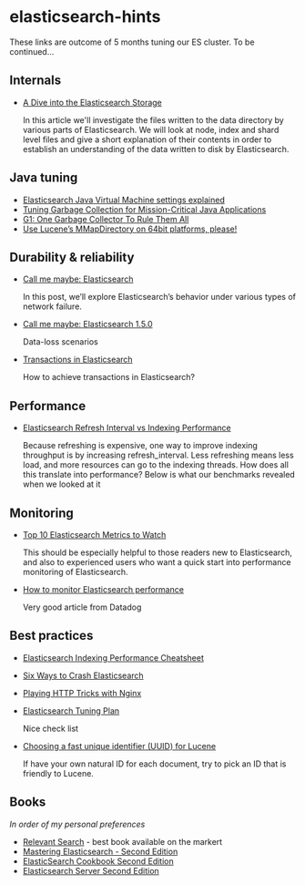 # elasticsearch-hints

These links are outcome of 5 months tuning our ES cluster. To be continued...

## Internals

- [A Dive into the Elasticsearch Storage](https://www.found.no/foundation/dive-into-elasticsearch-storage/)
  
   In this article we'll investigate the files written to the data directory by various parts of Elasticsearch. We will look at node, index and shard level files and give a short explanation of their contents in order to establish an understanding of the data written to disk by Elasticsearch.


## Java tuning

- [Elasticsearch Java Virtual Machine settings explained](http://jprante.github.io/2012/11/28/Elasticsearch-Java-Virtual-Machine-settings-explained.html)
- [Tuning Garbage Collection for Mission-Critical Java Applications](http://blog.mgm-tp.com/2013/03/garbage-collection-tuning/)
- [G1: One Garbage Collector To Rule Them All](http://www.infoq.com/articles/G1-One-Garbage-Collector-To-Rule-Them-All)
- [Use Lucene’s MMapDirectory on 64bit platforms, please!](http://blog.thetaphi.de/)

## Durability & reliability

- [Call me maybe: Elasticsearch](https://aphyr.com/posts/317-call-me-maybe-elasticsearch)

   In this post, we’ll explore Elasticsearch’s behavior under various types of network failure.

- [Call me maybe: Elasticsearch 1.5.0](https://aphyr.com/posts/323-call-me-maybe-elasticsearch-1-5-0)

   Data-loss scenarios

- [Transactions in Elasticsearch](https://blog.codecentric.de/en/2014/10/transactions-elasticsearch/)

   How to achieve transactions in Elasticsearch?


## Performance

- [Elasticsearch Refresh Interval vs Indexing Performance](http://blog.sematext.com/2013/07/08/elasticsearch-refresh-interval-vs-indexing-performance/)

   Because refreshing is expensive, one way to improve indexing throughput is by increasing refresh_interval. Less refreshing means less load, and more resources can go to the indexing threads. How does all this translate into performance? Below is what our benchmarks revealed when we looked at it 

## Monitoring

- [Top 10 Elasticsearch Metrics to Watch](http://blog.sematext.com/2015/05/05/top-10-elasticsearch-metrics-to-watch/)

   This should be especially helpful to those readers new to Elasticsearch, and also to experienced users who want a quick start into performance monitoring of Elasticsearch.

- [How to monitor Elasticsearch performance](https://www.datadoghq.com/blog/monitor-elasticsearch-performance-metrics/)

   Very good article from Datadog

## Best practices

- [Elasticsearch Indexing Performance Cheatsheet](https://blog.codecentric.de/en/2014/05/elasticsearch-indexing-performance-cheatsheet/)
- [Six Ways to Crash Elasticsearch](https://www.found.no/foundation/crash-elasticsearch/)
- [Playing HTTP Tricks with Nginx](https://www.elastic.co/blog/playing-http-tricks-nginx)
- [Elasticsearch Tuning Plan](https://gist.github.com/mrflip/5366376)

   Nice check list

- [Choosing a fast unique identifier (UUID) for Lucene](http://blog.mikemccandless.com/2014/05/choosing-fast-unique-identifier-uuid.html)
  
   If have your own natural ID for each document, try to pick an ID that is friendly to Lucene. 

## Books

*In order of my personal preferences*

- [Relevant Search](https://www.manning.com/books/relevant-search) - best book available on the markert
- [Mastering Elasticsearch - Second Edition](http://www.amazon.co.uk/Mastering-Elasticsearch-Second-Rafal-Kuc/dp/1783553790)
- [ElasticSearch Cookbook Second Edition](http://www.amazon.co.uk/ElasticSearch-Cookbook-Second-Edition-Alberto/)
- [Elasticsearch Server Second Edition](http://www.amazon.co.uk/Elasticsearch-Server-Second-Edition-Rogozi/dp/1783980524/) 
